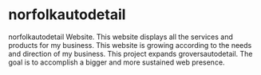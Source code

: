 # norfolkautodetail
norfolkautodetail Website.
This website displays all the services and products for my business.
This website is growing according to the needs and direction of my business.
This project expands groversautodetail. The goal is to accomplish a bigger and more sustained web presence.
